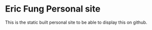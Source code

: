 # Eric Fung Personal site

This is the static built personal site to be able to display this on github.
